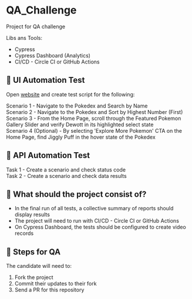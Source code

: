 # QA_Challenge

Project for QA challenge 

Libs ans Tools:
- Cypress
- Cypress Dashboard (Analytics)
- CI/CD - Circle CI or GitHub Actions


## 🎯 UI Automation Test

Open [website](https://www.pokemon.com/us/) and create test script for the following:

Scenario 1 - Navigate to the Pokedex and Search by Name </br>
Scenario 2 - Navigate to the Pokedex and Sort by Highest Number (First) </br>
Scenario 3 - From the Home Page, scroll through the Featured Pokemon Gallery Slider and verify Dewott in its highlighted select state </br>
Scenario 4 (Optional) - By selecting 'Explore More Pokemon' CTA on the Home Page, find Jiggly Puff in the hover state of the Pokedex </br> 


## 🎯 API Automation Test 

Task 1 - Create a scenario and check status code </br>
Task 2 - Create a scenario and check data results </br>


## :rotating_light: What should the project consist of? 

- In the final run of all tests, a collective summary of reports should display results </br>
- The project will need to run with CI/CD - Circle CI or GitHub Actions </br>
- On Cypress Dashboard, the tests should be configured to create video records </br>


## :rotating_light: Steps for QA

The candidate will need to:
1. Fork the project </br>
2. Commit their updates to their fork </br>
3. Send a PR for this repository </br>

